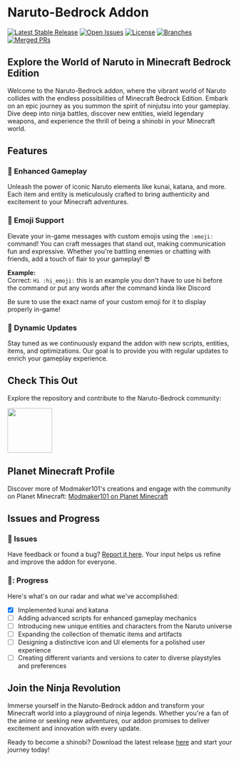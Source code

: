 # Naruto-Bedrock Addon

[![Latest Stable Release](https://badgen.net/github/release/modmaker101/minecraft-bedrock-naruto/stable)](https://github.com/ModMaker101/Minecraft-Bedrock-Naruto/releases)
[![Open Issues](https://badgen.net/github/open-issues/modmaker101/minecraft-bedrock-naruto)](https://github.com/ModMaker101/Minecraft-Bedrock-Naruto/issues)
[![License](https://badgen.net/badge/license/BSL/blue)](https://github.com/ModMaker101/Minecraft-Bedrock-Naruto/blob/main/LICENSE)
[![Branches](https://badgen.net/github/branches/modmaker101/minecraft-bedrock-naruto)](https://github.com/ModMaker101/Minecraft-Bedrock-Naruto/branches)
[![Merged PRs](https://badgen.net/github/merged-prs/modmaker101/minecraft-bedrock-naruto)](https://github.com/ModMaker101/Minecraft-Bedrock-Naruto/pulls)

## Explore the World of Naruto in Minecraft Bedrock Edition

Welcome to the Naruto-Bedrock addon, where the vibrant world of Naruto collides with the endless possibilities of Minecraft Bedrock Edition. Embark on an epic journey as you summon the spirit of ninjutsu into your gameplay. Dive deep into ninja battles, discover new entities, wield legendary weapons, and experience the thrill of being a shinobi in your Minecraft world.

## Features  

### 🌟 Enhanced Gameplay  
Unleash the power of iconic Naruto elements like kunai, katana, and more. Each item and entity is meticulously crafted to bring authenticity and excitement to your Minecraft adventures.

### 🎨 Emoji Support  
Elevate your in-game messages with custom emojis using the `:emoji:` command! You can craft messages that stand out, making communication fun and expressive. Whether you're battling enemies or chatting with friends, add a touch of flair to your gameplay! 😎  

**Example:**  
Correct: `Hi :hi_emoji:` this is an example you don't have to use hi before the command or put any words after the command kinda like Discord 

Be sure to use the exact name of your custom emoji for it to display properly in-game!


### 📜 Dynamic Updates
Stay tuned as we continuously expand the addon with new scripts, entities, items, and optimizations. Our goal is to provide you with regular updates to enrich your gameplay experience.

## Check This Out

Explore the repository and contribute to the Naruto-Bedrock community:

[<img src="https://avatars.githubusercontent.com/u/141595525?s=400&u=ac9468ff513d67c7a0fc34fc62eb192f8927512e&v=4" height="100px">](https://github.com/Minecraft-Bedrock-Addons/Minecraft-Bedrock-Naruto)

## Planet Minecraft Profile

Discover more of Modmaker101's creations and engage with the community on Planet Minecraft:
[Modmaker101 on Planet Minecraft](https://www.planetminecraft.com/member/modmaker101/)

## Issues and Progress

### 🐞 Issues
Have feedback or found a bug? [Report it here](https://github.com/ModMaker101/Minecraft-Bedrock-Naruto/issues). Your input helps us refine and improve the addon for everyone.

### 🚀: Progress
Here's what's on our radar and what we've accomplished:

- [x] Implemented kunai and katana
- [ ] Adding advanced scripts for enhanced gameplay mechanics
- [ ] Introducing new unique entities and characters from the Naruto universe
- [ ] Expanding the collection of thematic items and artifacts
- [ ] Designing a distinctive icon and UI elements for a polished user experience
- [ ] Creating different variants and versions to cater to diverse playstyles and preferences

## Join the Ninja Revolution

Immerse yourself in the Naruto-Bedrock addon and transform your Minecraft world into a playground of ninja legends. Whether you're a fan of the anime or seeking new adventures, our addon promises to deliver excitement and innovation with every update.

Ready to become a shinobi? Download the latest release [here](https://github.com/ModMaker101/Minecraft-Bedrock-Naruto/releases) and start your journey today!
